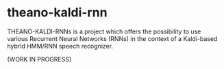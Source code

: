 # theano-kaldi-rnn
THEANO-KALDI-RNNs is a project which offers the possibility to use various Recurrent Neural Networks (RNNs) in the context of a Kaldi-based hybrid HMM/RNN speech recognizer.

(WORK IN PROGRESS)
